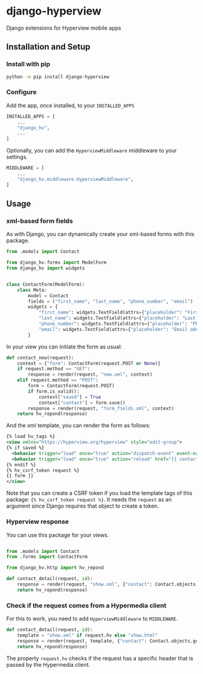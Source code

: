# django-hyperview 

Django extensions for Hyperview mobile apps


## Installation and Setup

### Install with pip

``` sh
python -m pip install django-hyperview
```

### Configure

Add the app, once installed, to your `INSTALLED_APPS`

```python
INSTALLED_APPS = [
    ...
    "django_hv",
    ...
]
```

Optionally, you can add the `HyperviewMiddleware` middleware to your settings.

```python
MIDDLEWARE = [
    ...
    "django_hv.middleware.HyperviewMiddleware",
]
```


## Usage


### xml-based form fields


As with Django, you can dynamically create your xml-based forms with this package.

```python
from .models import Contact

from django_hv.forms import ModelForm
from django_hv import widgets


class ContactForm(ModelForm):
    class Meta:
        model = Contact
        fields = ("first_name", "last_name", "phone_number", "email")
        widgets = {
            "first_name": widgets.TextField(attrs={"placeholder": "First name"}),
            "last_name": widgets.TextField(attrs={"placeholder": "Last name"}),
            "phone_number": widgets.TextField(attrs={"placeholder": "Phone number"}),
            "email": widgets.TextField(attrs={"placeholder": "Email address"}),
        }

```


In your view you can initiate the form as usual:

```python
def contact_new(request):
    context = {"form": ContactForm(request.POST or None)}
    if request.method == "GET":
        response = render(request, "new.xml", context)
    elif request.method == "POST":
        form = ContactForm(request.POST)
        if form.is_valid():
            context["saved"] = True
            context["contact"] = form.save()
        response = render(request, "form_fields.xml", context)
    return hv_repond(response)

```

And the xml template, you can render the form as follows:

```xml
{% load hv_tags %}
<view xmlns="https://hyperview.org/hyperview" style="edit-group">
{% if saved %}
  <behavior trigger="load" once="true" action="dispatch-event" event-name="contact-updated" />
  <behavior trigger="load" once="true" action="reload" href="{{ contact.detail_url }}" />
{% endif %}
{% hv_csrf_token request %}
{{ form }}
</view>

```



Note that you can create a CSRF token if you load the template tags of this package: `{% hv_csrf_token request %}`. It needs the `request` as an argument since Django requires that object to create a token.

### Hyperview response



You can use this package for your views.


```python

from .models import Contact
from .forms import ContactForm

from django_hv.http import hv_repond

def contact_detail(request, id):
    response = render(request, "show.xml", {"contact": Contact.objects.get(id=id)})
    return hv_repond(response)

```



### Check if the request comes from a Hypermedia client

For this to work, you need to add `HyperviewMiddleware` to `MIDDLEWARE`.


```python
def contact_detail(request, id):
    template = "show.xml" if request.hv else "show.html"
    response = render(request, template, {"contact": Contact.objects.get(id=id)})
    return hv_repond(response)


```


The property `request.hv` checks if the request has a specific header that is passed by the Hypermedia client.